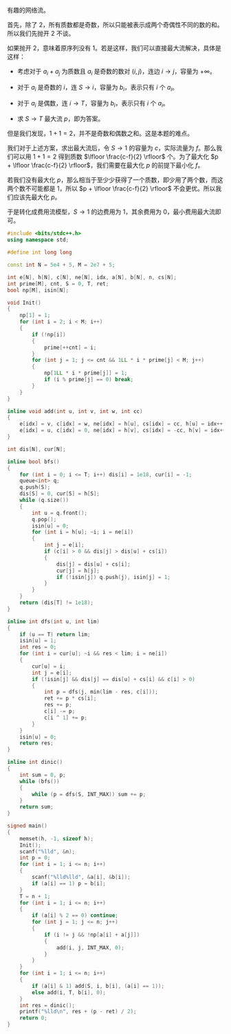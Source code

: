 有趣的网络流。

首先，除了 $2$，所有质数都是奇数，所以只能被表示成两个奇偶性不同的数的和。所以我们先抛开 $2$ 不谈。

如果抛开 $2$，意味着原序列没有 $1$。若是这样，我们可以直接最大流解决，具体是这样：

- 考虑对于 $a_i+a_j$ 为质数且 $a_i$ 是奇数的数对 $(i,j)$，连边 $i \rightarrow j$，容量为 $+\infty$。

- 对于 $a_i$ 是奇数的 $i$，连 $S \rightarrow i$，容量为 $b_i$，表示只有 $i$ 个 $a_i$。

- 对于 $a_i$ 是偶数，连 $i \rightarrow T$，容量为 $b_i$，表示只有 $i$ 个 $a_i$。

- 求 $S \rightarrow T$ 最大流 $p$，即为答案。

但是我们发现，$1+1=2$，并不是奇数和偶数之和。这是本题的难点。

我们对于上述方案，求出最大流后，令 $S \rightarrow 1$ 的容量为 $c$，实际流量为 $f$。那么我们可以用 $1+1=2$ 得到质数 $\lfloor \frac{c-f}{2} \rfloor$ 个。为了最大化 $p + \lfloor \frac{c-f}{2} \rfloor$，我们需要在最大化 $p$ 的前提下最小化 $f$。

若我们没有最大化 $p$，那么相当于至少少获得了一个质数，即少用了两个数，而这两个数不可能都是 $1$，所以 $p + \lfloor \frac{c-f}{2} \rfloor$ 不会更优。所以我们应该先最大化 $p$。

于是转化成费用流模型，$S \rightarrow 1$ 的边费用为 $1$，其余费用为 $0$，最小费用最大流即可。

```cpp
#include <bits/stdc++.h>
using namespace std;

#define int long long

const int N = 5e4 + 5, M = 2e7 + 5;

int e[N], h[N], c[N], ne[N], idx, a[N], b[N], n, cs[N];
int prime[M], cnt, S = 0, T, ret;
bool np[M], isin[N];

void Init()
{
	np[1] = 1;
	for (int i = 2; i < M; i++)
	{
		if (!np[i])
		{
			prime[++cnt] = i;
		}
		for (int j = 1; j <= cnt && 1LL * i * prime[j] < M; j++)
		{
			np[1LL * i * prime[j]] = 1;
			if (i % prime[j] == 0) break;
		}
	}
}

inline void add(int u, int v, int w, int cc)
{
	e[idx] = v, c[idx] = w, ne[idx] = h[u], cs[idx] = cc, h[u] = idx++;
	e[idx] = u, c[idx] = 0, ne[idx] = h[v], cs[idx] = -cc, h[v] = idx++;
}

int dis[N], cur[N];

inline bool bfs()
{
	for (int i = 0; i <= T; i++) dis[i] = 1e18, cur[i] = -1;
	queue<int> q;
	q.push(S);
	dis[S] = 0, cur[S] = h[S];
	while (q.size())
	{
		int u = q.front();
		q.pop();
		isin[u] = 0;
		for (int i = h[u]; ~i; i = ne[i])
		{
			int j = e[i];
			if (c[i] > 0 && dis[j] > dis[u] + cs[i])
			{
				dis[j] = dis[u] + cs[i];
				cur[j] = h[j];
				if (!isin[j]) q.push(j), isin[j] = 1;
			} 
		} 
	}
	return (dis[T] != 1e18);
}

inline int dfs(int u, int lim)
{
	if (u == T) return lim;
	isin[u] = 1;
	int res = 0;
	for (int i = cur[u]; ~i && res < lim; i = ne[i])
	{
		cur[u] = i;
		int j = e[i];
		if (!isin[j] && dis[j] == dis[u] + cs[i] && c[i] > 0)
		{
			int p = dfs(j, min(lim - res, c[i]));
			ret += p * cs[i];
			res += p;
			c[i] -= p;
			c[i ^ 1] += p;
		}
	}
	isin[u] = 0;
	return res;
}

inline int dinic()
{
	int sum = 0, p;
	while (bfs())
	{
		while (p = dfs(S, INT_MAX)) sum += p;
	}
	return sum;
} 

signed main()
{
	memset(h, -1, sizeof h);
	Init();
	scanf("%lld", &n);
	int p = 0;
	for (int i = 1; i <= n; i++) 
	{
		scanf("%lld%lld", &a[i], &b[i]);
		if (a[i] == 1) p = b[i];
	}
	T = n + 1;
	for (int i = 1; i <= n; i++)
	{
		if (a[i] % 2 == 0) continue;
		for (int j = 1; j <= n; j++)
		{
			if (i != j && !np[a[i] + a[j]])
			{
				add(i, j, INT_MAX, 0);
			}
		}
	}
	for (int i = 1; i <= n; i++)
	{
		if (a[i] & 1) add(S, i, b[i], (a[i] == 1));
		else add(i, T, b[i], 0);
	}
	int res = dinic();
	printf("%lld\n", res + (p - ret) / 2);
	return 0;
}
```
